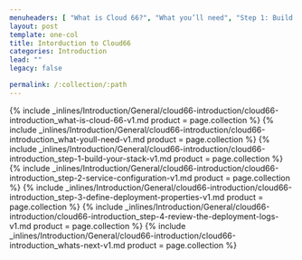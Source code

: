 ```yaml
---
menuheaders: [ "What is Cloud 66?", "What you’ll need", "Step 1: Build your stack", "Step 2: Service configuration", "Step 3: Define deployment properties", "Step 4: Review the deployment logs", "What's next?" ]
layout: post
template: one-col
title: Intorduction to Cloud66
categories: Introduction
lead: ""
legacy: false

permalink: /:collection/:path
---
```





<a href="#what-is-cloud-66"></a>{% include _inlines/Introduction/General/cloud66-introduction/cloud66-introduction_what-is-cloud-66-v1.md  product = page.collection %}
<a href="#what-youll-need"></a>{% include _inlines/Introduction/General/cloud66-introduction/cloud66-introduction_what-youll-need-v1.md  product = page.collection %}
<a href="#step-1-build-your-stack"></a>{% include _inlines/Introduction/General/cloud66-introduction/cloud66-introduction_step-1-build-your-stack-v1.md  product = page.collection %}
<a href="#step-2-service-configuration"></a>{% include _inlines/Introduction/General/cloud66-introduction/cloud66-introduction_step-2-service-configuration-v1.md  product = page.collection %}
<a href="#step-3-define-deployment-properties"></a>{% include _inlines/Introduction/General/cloud66-introduction/cloud66-introduction_step-3-define-deployment-properties-v1.md  product = page.collection %}
<a href="#step-4-review-the-deployment-logs"></a>{% include _inlines/Introduction/General/cloud66-introduction/cloud66-introduction_step-4-review-the-deployment-logs-v1.md  product = page.collection %}
<a href="#whats-next"></a>{% include _inlines/Introduction/General/cloud66-introduction/cloud66-introduction_whats-next-v1.md  product = page.collection %}
